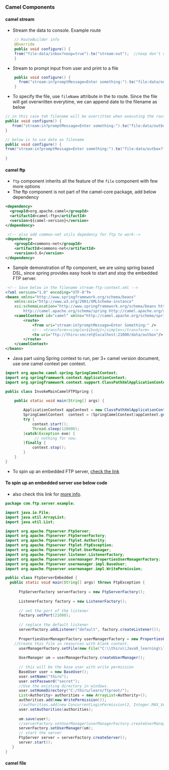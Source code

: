 ### Camel Components
#### camel stream
  - Stream the data to console. Example route
```java
    // RouteBuilder info
    @Override
    public void configure() {
    from("file:data/inbox?noop=true").to("stream:out");  //noop don't delete the original file from input directory
    }
```
  - Stream to prompt input from user and print to a file
```java
    public void configure() {
      from("stream:in?promptMessage=Enter something:").to("file:data/outbox"); //The file name is not specified in here so a UID format file name will be created
    }
```
  - To specify the file, use `fileName` attribute in the to route. Since the file will get overwritten everytime, we can append date to the filename as below
```java
// in this case teh filename will be overritten when executing the route again
public void configure() {
   from("stream:in?promptMessage=Enter something:").to("file:data/outbox?fileName=userprompt.txt");
}

// below is to use date as filename
public void configure() {
from("stream:in?promptMessage=Enter something:").to("file:data/outbox?fileName=${date:now:yyyyMMdd-hh:mm:ss}.txt"); //filename will be the format 
                                                                               // date format can be any format supported by the java.txtSimpleDateFormat.
}
```
#### camel ftp
   - `ftp` component inherits all the feature of the `file` component with few more options
   - The ftp component is not part of the camel-core package, add below dependency
```xml
<dependency>
  <groupId>org.apache.camel</groupId>
  <artifactId>camel-ftp</artifactId>
  <version>${camel-version}</version>
</dependency>

 <!-- also add common-net utils depedency for ftp to work-->
<dependency>
    <groupId>commons-net</groupId>
    <artifactId>commons-net</artifactId>
    <version>3.6</version>
</dependency>

```
- Sample demonstration of ftp component, we are using spring based DSL, since spring provides easy hook to start and stop the embedded FTP server.
```xml
 <!-- Save below in the filename stream-ftp-context.xml -->
<?xml version="1.0" encoding="UTF-8"?>
<beans xmlns="http://www.springframework.org/schema/beans"
    xmlns:xsi="http://www.w3.org/2001/XMLSchema-instance"
    xsi:schemaLocation="http://www.springframework.org/schema/beans http://www.springframework.org/schema/beans/spring-beans.xsd
        http://camel.apache.org/schema/spring http://camel.apache.org/schema/spring/camel-spring.xsd       ">
    <camelContext id="camel" xmlns="http://camel.apache.org/schema/spring">
        <route>
            <from uri="stream:in?promptMessage=Enter Something:" />
            <!-- <transform><simple>${body}</simple></transform> -->
            <to uri="ftp://thiru:secret@localhost:21000/data/outbox"/>
        </route>
    </camelContext>
</beans>
```
 - Java part using Spring context to run, per 3+ camel version document, use one camel context per context.
```java
import org.apache.camel.spring.SpringCamelContext;
import org.springframework.context.ApplicationContext;
import org.springframework.context.support.ClassPathXmlApplicationContext;

public class InvokeMainCamelFTPSpring {

	public static void main(String[] args) {
		
		ApplicationContext appContext = new ClassPathXmlApplicationContext("stream-ftp-context.xml");
		SpringCamelContext  context = (SpringCamelContext)appContext.getBean("camel"); //camel context referenced within 
		try {
     		context.start();
     		Thread.sleep(120000);
		}catch(Exception exe) {
			 // nothing for now.
		}finally {
			context.stop();
		}
	}
}
```
 - To spin up an embedded FTP server, [check the link](https://cwiki.apache.org/confluence/display/FTPSERVER/Embedding+FtpServer+in+5+minutes)

#### To spin up an embedded server use below code
 - also check this link for [more info](https://www.programmersought.com/article/8525219396/).
```java
package com.ftp.server.example;

import java.io.File;
import java.util.ArrayList;
import java.util.List;

import org.apache.ftpserver.FtpServer;
import org.apache.ftpserver.FtpServerFactory;
import org.apache.ftpserver.ftplet.Authority;
import org.apache.ftpserver.ftplet.FtpException;
import org.apache.ftpserver.ftplet.UserManager;
import org.apache.ftpserver.listener.ListenerFactory;
import org.apache.ftpserver.usermanager.PropertiesUserManagerFactory;
import org.apache.ftpserver.usermanager.impl.BaseUser;
import org.apache.ftpserver.usermanager.impl.WritePermission;

public class FtpServerEmbedded {
  public static void main(String[] args) throws FtpException {
	
	  FtpServerFactory serverFactory = new FtpServerFactory();
      
	  ListenerFactory factory = new ListenerFactory();
	           
	  // set the port of the listener
	  factory.setPort(21000);
	  	   
	  // replace the default listener
	  serverFactory.addListener("default", factory.createListener());
	  
	  PropertiesUserManagerFactory userManagerFactory = new PropertiesUserManagerFactory();
    //Create this file in resources with blank content.
	  userManagerFactory.setFile(new File("C:\\thiru\\Java9_learning\\learn2\\workspace\\CamelProj1\\resources\\myuser.properties"));
	  
	  UserManager um = userManagerFactory.createUserManager();
      
      // this will be the base user with write permission
      BaseUser user = new BaseUser();
      user.setName("thiru");
      user.setPassword("secret");
      //Use the existing directory in windows.
      user.setHomeDirectory("C:/thiru/learn/ftproot/");
      List<Authority> authorities = new ArrayList<Authority>();
      authorities.add(new WritePermission());
      //authorities.add(new ConcurrentLoginPermission(2, Integer.MAX_VALUE));
      user.setAuthorities(authorities);
      
      um.save(user);
	  //serverFactory.setUserManager(userManagerFactory.createUserManager());
      serverFactory.setUserManager(um);                  
	  // start the server
	  FtpServer server = serverFactory.createServer();
	  server.start();
   }
}
```

#### camel file

